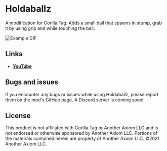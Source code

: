# Holdaballz
A modification for Gorilla Tag. Adds a small ball that spawns in stump, grab it by using grip and while touching the ball.

![Example GIF](https://github.com/ShinyGorilla/Holdaballz/blob/main/Marketing/ezgif.com-video-to-gif-converted.gif)

## Links
* [**YouTube**](https://www.youtube.com/channel/UCBqozl0n13YbehZg4zdW3Iw)

## Bugs and issues
If you encounter any bugs or issues while using Holdaballz, please report them on the mod's GitHub page. A Discord server is coming soon!

## License
This product is not affiliated with Gorilla Tag or Another Axiom LLC and is not endorsed or otherwise sponsored by Another Axiom LLC. Portions of the materials contained herein are property of Another Axiom LLC. ©2021 Another Axiom LLC.
